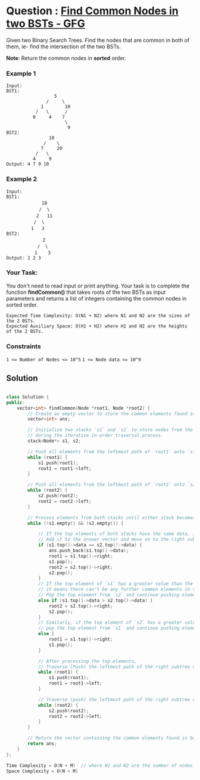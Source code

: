 # Question : [Find Common Nodes in two BSTs - GFG](https://www.geeksforgeeks.org/problems/print-common-nodes-in-bst/1)

Given two Binary Search Trees. Find the nodes that are common in both of them, ie- find the intersection of the two BSTs.

**Note**: Return the common nodes in **sorted** order.

### Example 1
```
Input:
BST1:
                  5
               /     \
             1        10
           /   \      /
          0     4    7
                      \
                       9
BST2:
                10 
              /    \
             7     20
           /   \ 
          4     9
Output: 4 7 9 10
```

### Example 2
```
Input:
BST1:
    　　　　　 10
    　　　　　/  \
   　　　　　2   11
  　　　　　/  \
 　　　　　1   3
BST2:
       　　　　2
     　　　　/  \
    　　　　1    3
Output: 1 2 3
```

### Your Task:
You don't need to read input or print anything. Your task is to complete the function **findCommon()** that takes roots of the two BSTs as input parameters and returns a list of integers containing the common nodes in sorted order. 

```
Expected Time Complexity: O(N1 + N2) where N1 and N2 are the sizes of the 2 BSTs.
Expected Auxiliary Space: O(H1 + H2) where H1 and H2 are the heights of the 2 BSTs.
```

### Constraints
`1 <= Number of Nodes <= 10^5`
`1 <= Node data <= 10^9`

## Solution

```Cpp

class Solution {
public:
    vector<int> findCommon(Node *root1, Node *root2) {
        // Create an empty vector to store the common elements found in both trees.
        vector<int> ans;

        // Initialize two stacks `s1` and `s2` to store nodes from the respective trees
        // during the iterative in-order traversal process.
        stack<Node*> s1, s2;

        // Push all elements from the leftmost path of `root1` onto `s1`.
        while (root1) {
            s1.push(root1);
            root1 = root1->left;
        }

        // Push all elements from the leftmost path of `root2` onto `s2`.
        while (root2) {
            s2.push(root2);
            root2 = root2->left;
        }

        // Process elements from both stacks until either stack becomes empty.
        while (!s1.empty() && !s2.empty()) {

            // If the top elements of both stacks have the same data, it's a common element.
            // Add it to the answer vector and move on to the right subtrees of both nodes.
            if (s1.top()->data == s2.top()->data) {
                ans.push_back(s1.top()->data);
                root1 = s1.top()->right;
                s1.pop();
                root2 = s2.top()->right;
                s2.pop();
            } 
            // If the top element of `s1` has a greater value than the top element of `s2`,
            // it means there can't be any further common elements in that subtree of `s2`.
            // Pop the top element from `s2` and continue pushing elements from its leftmost path.
            else if (s1.top()->data > s2.top()->data) {
                root2 = s2.top()->right;
                s2.pop();
            } 
            // Similarly, if the top element of `s2` has a greater value,
            // pop the top element from `s1` and continue pushing elements from its leftmost path.
            else {
                root1 = s1.top()->right;
                s1.pop();
            }

            // After processing the top elements, 
            // Traverse (Push) the leftmost path of the right subtree of the node just processed from s1
            while (root1) {
                s1.push(root1);
                root1 = root1->left;
            }

            // Traverse (push) the leftmost path of the right subtree of the node just processed from s2
            while (root2) {
                s2.push(root2);
                root2 = root2->left;
            }
        }

        // Return the vector containing the common elements found in both trees.
        return ans;
    }
};

Time Complexity = O(N + M)  // where N1 and N2 are the number of nodes in root1 and root2, respectively. 
Space Complexity = O(N + M)
```